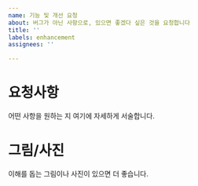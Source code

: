 ```yaml
---
name: 기능 및 개선 요청
about: 버그가 아닌 사항으로, 있으면 좋겠다 싶은 것을 요청합니다
title: ''
labels: enhancement
assignees: ''

---
```


# 요청사항
어떤 사항을 원하는 지 여기에 자세하게 서술합니다.

# 그림/사진
이해를 돕는 그림이나 사진이 있으면 더 좋습니다.

